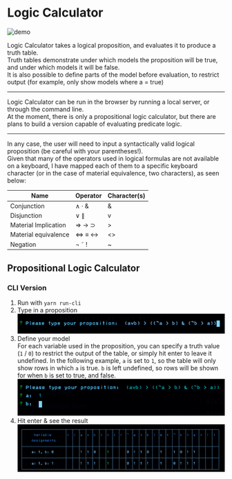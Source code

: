 # Logic Calculator

![demo](screenshots/demo.gif)

Logic Calculator takes a logical proposition, and evaluates it to produce a truth table.  
Truth tables demonstrate under which models the proposition will be true, and under which models it will be false.  
It is also possible to define parts of the model before evaluation, to restrict output (for example, only show models where a = true)

---

Logic Calculator can be run in the browser by running a local server, or through the command line.  
At the moment, there is only a propositional logic calculator, but there are plans to build a version capable of evaluating predicate logic.

---
In any case, the user will need to input a syntactically valid logical proposition (be careful with your parentheses!).  
Given that many of the operators used in logical formulas are not available on a keyboard, I have mapped each of them to a specific keyboard character (or in the case of material equivalence, two characters), as seen below:

| Name                | Operator      | Character(s)  |
| ------------------- | ------------- | ------------- |
| Conjunction         | ∧ · &         | &             |
| Disjunction         | ∨ ∥           | v             |
| Material Implication| ⇒ → ⊃         | >             |
| Material equivalence| ⇔ ≡ ↔         | <>            |
| Negation            | ¬ ˜ !         | ~             |

## Propositional Logic Calculator
### CLI Version
1. Run with `yarn run-cli`
2. Type in a proposition  
![proposition](./screenshots/please_type_in_your_proposition.png)
3. Define your model  
    For each variable used in the proposition, you can specify a truth value (`1` / `0`) to restrict the output of the table, or simply hit enter to leave it undefined. In the following example, `a` is set to `1`, so the table will only show rows in which `a` is true. `b` is left undefined, so rows will be shown for when `b` is set to true, and false.
![model](./screenshots/define_model.png)
4. Hit enter & see the result
![result](./screenshots/result.png)